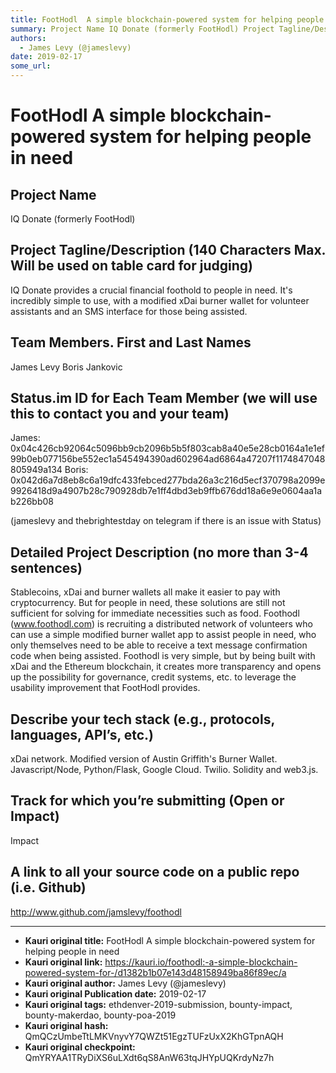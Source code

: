 ```yaml
---
title: FootHodl  A simple blockchain-powered system for helping people in need 
summary: Project Name IQ Donate (formerly FootHodl) Project Tagline/Description (140 Characters Max. Will be used on table card for judging) IQ Donate provides a crucial financial foothold to people in need. Its incredibly simple to use, with a modified xDai burner wallet for volunteer assistants and an SMS interface for those being assisted. Team Members. First and Last Names James Levy Boris Jankovic Status.im ID for Each Team Member (we will use this to contact you and your team) James- 0x04c426cb9206
authors:
  - James Levy (@jameslevy)
date: 2019-02-17
some_url: 
---
```


# FootHodl  A simple blockchain-powered system for helping people in need 




## Project Name
IQ Donate (formerly FootHodl)

## Project Tagline/Description (140 Characters Max. Will be used on table card for judging)
IQ Donate provides a crucial financial foothold to people in need. It's incredibly simple to use, with a modified xDai burner wallet for volunteer assistants and an SMS interface for those being assisted.

## Team Members. First and Last Names
James Levy
Boris Jankovic 

## Status.im ID for Each Team Member (we will use this to contact you and your team)
James: 0x04c426cb92064c5096bb9cb2096b5b5f803cab8a40e5e28cb0164a1e1ef99b0eb077156be552ec1a545494390ad602964ad6864a47207f1174847048805949a134
Boris: 0x042d6a7d8eb8c6a19dfc433febced277bda26a3c216d5ecf370798a2099e9926418d9a4907b28c790928db7e1ff4dbd3eb9ffb676dd18a6e9e0604aa1ab226bb08

(jameslevy and thebrightestday on telegram if there is an issue with Status) 


## Detailed Project Description (no more than 3-4 sentences)

Stablecoins, xDai and burner wallets all make it easier to pay with cryptocurrency. But for people in need, these solutions are still not sufficient for solving for immediate necessities such as food. Foothodl (www.foothodl.com) is recruiting a distributed network of volunteers who can use a simple modified burner wallet app to assist people in need, who only themselves need to be able to receive a text message confirmation code when being assisted. 
Foothodl is very simple, but by being built with xDai and the Ethereum blockchain, it creates more transparency and opens up the possibility for governance, credit systems, etc. to leverage the usability improvement that FootHodl provides. 

## Describe your tech stack (e.g., protocols, languages, API’s, etc.)

xDai network. Modified version of Austin Griffith's Burner Wallet. Javascript/Node, Python/Flask, Google Cloud. Twilio.  Solidity and web3.js. 

## Track for which you’re submitting (Open or Impact)
Impact


## A link to all your source code on a public repo (i.e. Github)
http://www.github.com/jamslevy/foothodl







---

- **Kauri original title:** FootHodl  A simple blockchain-powered system for helping people in need 
- **Kauri original link:** https://kauri.io/foothodl:-a-simple-blockchain-powered-system-for-/d1382b1b07e143d48158949ba86f89ec/a
- **Kauri original author:** James Levy (@jameslevy)
- **Kauri original Publication date:** 2019-02-17
- **Kauri original tags:** ethdenver-2019-submission, bounty-impact, bounty-makerdao, bounty-poa-2019
- **Kauri original hash:** QmQCzUmbeTtLMKVnyvY7QWZt51EgzTUFzUxX2KhGTpnAQH
- **Kauri original checkpoint:** QmYRYAA1TRyDiXS6uLXdt6qS8AnW63tqJHYpUQKrdyNz7h



